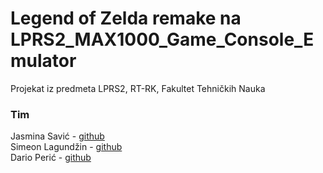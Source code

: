 # Legend of Zelda remake na LPRS2_MAX1000_Game_Console_Emulator
Projekat iz predmeta LPRS2, RT-RK, Fakultet Tehničkih Nauka
### Tim
Jasmina Savić - [github](https://github.com/no134340)  
Simeon Lagundžin - [github](https://github.com/SimeonLag)  
Dario Perić - [github](https://github.com/pericdario)  
